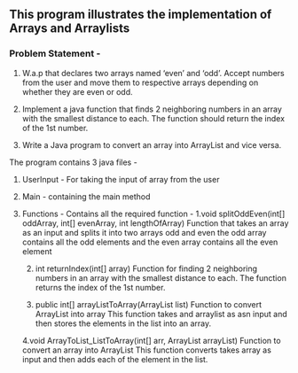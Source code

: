 ## This program illustrates the implementation of Arrays and Arraylists

### Problem Statement - 

1. W.a.p that declares two arrays named ‘even’ and ‘odd’. Accept
numbers from the user and move them to respective arrays depending on
whether they are even or odd.

2. Implement a java function that finds 2 neighboring numbers in an
array with the smallest distance to each. The function should return the
index of the 1st number.

3. Write a Java program to convert an array into ArrayList and vice
versa.

The program contains 3 java files -
1. UserInput - For taking the input of array from the user
2. Main - containing the main method
3. Functions - Contains all the required function -
      1.void splitOddEven(int[] oddArray, int[] evenArray, int lengthOfArray)
        Function that takes an array as an input and splits it into two arrays
        odd and even the odd array contains all the odd elements and
        the even array contains all the even element
     
      2. int returnIndex(int[] array)
         Function for finding 2 neighboring numbers in an
         array with the smallest distance to each. The function returns
         the index of the 1st number.
       
      3. public  int[] arrayListToArray(ArrayList<Integer> list)
         Function to convert ArrayList into array 
         This function takes and arraylist as asn input and then stores the elements in the list
         into an array.
         
      4.void ArrayToList_ListToArray(int[] arr, ArrayList<Integer> arrayList)
        Function to convert an array into ArrayList
        This function converts takes array as input and then adds each of 
        the element in the list.
        
